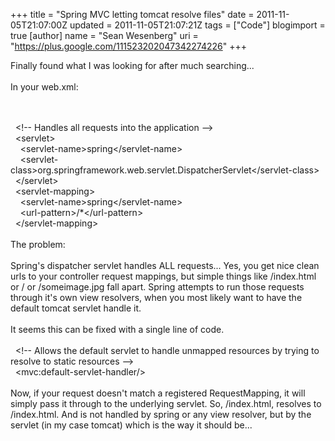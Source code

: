 +++
title = "Spring MVC letting tomcat resolve files"
date = 2011-11-05T21:07:00Z
updated = 2011-11-05T21:07:21Z
tags = ["Code"]
blogimport = true 
[author]
	name = "Sean Wesenberg"
	uri = "https://plus.google.com/111523202047342274226"
+++

Finally found what I was looking for after much searching...<br /><br />In your web.xml:<br /><br /><br /><div class="p2"><span class="s1">&nbsp; </span>&lt;!-- Handles all requests into the application --&gt;</div><div class="p3"><span class="s1">&nbsp; </span><span class="s2">&lt;</span>servlet<span class="s2">&gt;</span></div><div class="p3"><span class="s1">&nbsp; &nbsp; </span><span class="s2">&lt;</span>servlet-name<span class="s2">&gt;</span><span class="s1">spring</span><span class="s2">&lt;/</span>servlet-name<span class="s2">&gt;</span></div><div class="p4">&nbsp; &nbsp; <span class="s2">&lt;</span><span class="s3">servlet-class</span><span class="s2">&gt;</span>org.springframework.web.servlet.DispatcherServlet<span class="s2">&lt;/</span><span class="s3">servlet-class</span><span class="s2">&gt;</span></div><div class="p3"><span class="s1">&nbsp; </span><span class="s2">&lt;/</span>servlet<span class="s2">&gt;</span></div><div class="p3"><span class="s1">&nbsp; </span><span class="s2">&lt;</span>servlet-mapping<span class="s2">&gt;</span></div><div class="p3"><span class="s1">&nbsp; &nbsp; </span><span class="s2">&lt;</span>servlet-name<span class="s2">&gt;</span><span class="s1">spring</span><span class="s2">&lt;/</span>servlet-name<span class="s2">&gt;</span></div><div class="p3"><span class="s1">&nbsp; &nbsp; </span><span class="s2">&lt;</span>url-pattern<span class="s2">&gt;</span><span class="s1">/*</span><span class="s2">&lt;/</span>url-pattern<span class="s2">&gt;</span></div><div class="p3"><span class="s1">&nbsp; </span><span class="s2">&lt;/</span>servlet-mapping<span class="s2">&gt;</span></div><div class="p3"><span class="s2"><br /></span></div><div class="p3"><span class="s2">The problem:&nbsp;</span></div><div class="p3"><span class="s2"><br /></span></div><div class="p3"><span class="s2">Spring's dispatcher servlet handles ALL requests... Yes, you get nice clean urls to your controller request mappings, but simple things like /index.html or / or /someimage.jpg fall apart. Spring attempts to run those requests through it's own view resolvers, when you most likely want to have the default tomcat servlet handle it.&nbsp;</span></div><div class="p3"><span class="s2"><br /></span></div><div class="p3"><span class="s2">It seems this can be fixed with a single line of code.&nbsp;</span></div><div class="p3"><br /></div><div class="p3"><span class="s2"></span></div><div class="p2"><span class="s1">&nbsp; </span>&lt;!-- Allows the default servlet to handle unmapped resources by trying to resolve to static resources --&gt;</div><div class="p3"><span class="s1">&nbsp; </span><span class="s2">&lt;</span>mvc:default-servlet-handler<span class="s2">/&gt;</span></div><div class="p3"><span class="s2"><br /></span></div><div class="p3"><span class="s2">Now, if your request doesn't match a registered RequestMapping, it will simply pass it through to the underlying servlet. So, /index.html, resolves to /index.html. And is not handled by spring or any view resolver, but by the servlet (in my case tomcat) which is the way it should be...&nbsp;</span></div><div class="p3"><span class="s2"><br /></span></div><div class="p3"><span class="s2"><br /></span></div><br />
